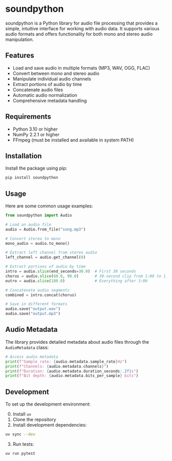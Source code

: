 # soundpython

soundpython is a Python library for audio file processing that provides a simple, intuitive interface for working with audio data. It supports various audio formats and offers functionality for both mono and stereo audio manipulation.

## Features

- Load and save audio in multiple formats (MP3, WAV, OGG, FLAC)
- Convert between mono and stereo audio
- Manipulate individual audio channels
- Extract portions of audio by time
- Concatenate audio files
- Automatic audio normalization
- Comprehensive metadata handling

## Requirements

- Python 3.10 or higher
- NumPy 2.2.1 or higher
- FFmpeg (must be installed and available in system PATH)

## Installation

Install the package using pip:

```bash
pip install soundpython
```

## Usage

Here are some common usage examples:

```python
from soundpython import Audio

# Load an audio file
audio = Audio.from_file("song.mp3")

# Convert stereo to mono
mono_audio = audio.to_mono()

# Extract left channel from stereo audio
left_channel = audio.get_channel(0)

# Extract portions of audio by time
intro = audio.slice(end_seconds=30.0)  # First 30 seconds
chorus = audio.slice(60.0, 90.0)       # 30-second clip from 1:00 to 1:30
outro = audio.slice(180.0)             # Everything after 3:00

# Concatenate audio segments
combined = intro.concat(chorus)

# Save in different formats
audio.save("output.wav")
audio.save("output.mp3")
```

## Audio Metadata

The library provides detailed metadata about audio files through the `AudioMetadata` class:

```python
# Access audio metadata
print(f"Sample rate: {audio.metadata.sample_rate}Hz")
print(f"Channels: {audio.metadata.channels}")
print(f"Duration: {audio.metadata.duration_seconds:.2f}s")
print(f"Bit depth: {audio.metadata.bits_per_sample} bits")
```

## Development

To set up the development environment:

0. Install `uv`
1. Clone the repository
2. Install development dependencies:
```bash
uv sync --dev
```
3. Run tests:
```bash
uv run pytest
```